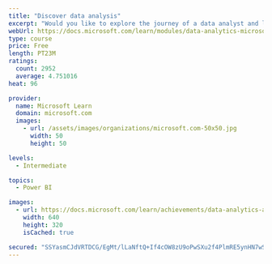 ```yaml
---
title: "Discover data analysis"
excerpt: "Would you like to explore the journey of a data analyst and learn how a data analyst tells a story with data? In this module, you will explore the different roles in data and learn the different tasks of a data analyst."
webUrl: https://docs.microsoft.com/learn/modules/data-analytics-microsoft/
type: course
price: Free
length: PT23M
ratings:
  count: 2952
  average: 4.751016
heat: 96

provider:
  name: Microsoft Learn
  domain: microsoft.com
  images:
    - url: /assets/images/organizations/microsoft.com-50x50.jpg
      width: 50
      height: 50

levels:
  - Intermediate

topics:
  - Power BI

images:
  - url: https://docs.microsoft.com/learn/achievements/data-analytics-and-microsoft-social.png
    width: 640
    height: 320
    isCached: true

secured: "SSYasmCJdVRTDCG/EgMt/lLaNftQ+If4cOW8zU9oPwSXu2f4PlmRE5ynHN7wSW7oIsXrgcmjcgGj5s+uL3FL0GQxmeOFE2A6mYYHY+onS3OKDY6nxgAfE3355/WeJrOo1rbsfcRH9tFMgsRO/RRd1DthacrslMlPdMJryoJdml1bKAlWsRdElaWpyKW2zH01W/kk/ulCuMJUw6Fl5swojDgzspQ6Nc5hJVWFgeI4wpTojn/iEOEAVbB7sDGbBdyq9yltxB2T0V1HB23KTiPaXjiTqrQCEr9YUZIECjrBbrTIvfw/rn0DYzxvLRCtky0rZoenPyFMUhhUHopCeJcFLMFq3TzxEx+wlckNHtoLqm4ng/zc+40eJRXP9TyWh02fv3hfAOATkHtDee7r48gLe6OhW8DOFLZV7PDCgjF3ans=;UgcfhBkSnks1sWJXQQHpEA=="
---
```


